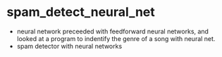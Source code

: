 # spam_detect_neural_net
* neural network preceeded with feedforward neural networks, and looked at a program to indentify the genre of a song with neural net.
* spam detector with neural networks
